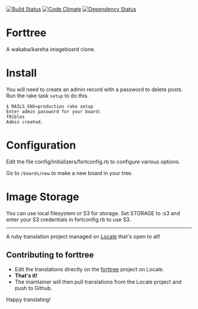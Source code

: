 [![Build Status](https://img.shields.io/travis/mcfiredrill/forttree.svg?style=flat)](http://travis-ci.org/mcfiredrill/forttree)
[![Code Climate](https://img.shields.io/codeclimate/github/mcfiredrill/forttree.svg?style=flat)](https://codeclimate.com/github/mcfiredrill/forttree)
[![Dependency Status](https://img.shields.io/gemnasium/mcfiredrill/forttree.svg?style=flat)](https://gemnasium.com/mcfiredrill/forttree)

Forttree
=======

A wakaba/kareha imageboard clone.

Install
=======
You will need to create an admin record with a password to delete posts. Run
the rake task `setup` to do this.

```
$ RAILS_ENV=production rake setup
Enter admin password for your board:
f0ibles
Admin created.
```

Configuration
=============
Edit the file config/initializers/fortconfig.rb to configure various options.

Go to `/boards/new` to make a new board in your tree.

Image Storage
=============
You can use local filesystem or S3 for storage. Set STORAGE to :s3 and enter your
S3 credentials in fortconfig.rb to use S3.

---

A ruby translation project managed on [Locale](http://www.localeapp.com/) that's open to all!

## Contributing to forttree

- Edit the translations directly on the [forttree](http://www.localeapp.com/projects/public?search=forttree) project on Locale.
- **That's it!**
- The maintainer will then pull translations from the Locale project and push to Github.

Happy translating!
